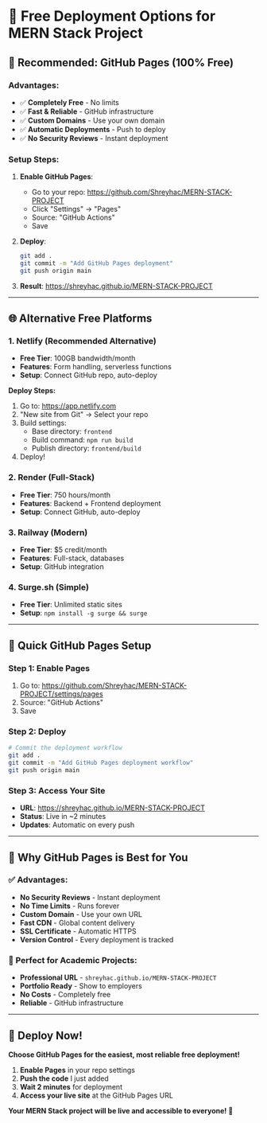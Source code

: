 # 🚀 Free Deployment Options for MERN Stack Project

## 🎯 **Recommended: GitHub Pages (100% Free)**

### **Advantages:**
- ✅ **Completely Free** - No limits
- ✅ **Fast & Reliable** - GitHub infrastructure
- ✅ **Custom Domains** - Use your own domain
- ✅ **Automatic Deployments** - Push to deploy
- ✅ **No Security Reviews** - Instant deployment

### **Setup Steps:**
1. **Enable GitHub Pages**:
   - Go to your repo: https://github.com/Shreyhac/MERN-STACK-PROJECT
   - Click "Settings" → "Pages"
   - Source: "GitHub Actions"
   - Save

2. **Deploy**:
   ```bash
   git add .
   git commit -m "Add GitHub Pages deployment"
   git push origin main
   ```

3. **Result**: https://shreyhac.github.io/MERN-STACK-PROJECT

---

## 🌐 **Alternative Free Platforms**

### **1. Netlify (Recommended Alternative)**
- **Free Tier**: 100GB bandwidth/month
- **Features**: Form handling, serverless functions
- **Setup**: Connect GitHub repo, auto-deploy

**Deploy Steps:**
1. Go to: https://app.netlify.com
2. "New site from Git" → Select your repo
3. Build settings:
   - Base directory: `frontend`
   - Build command: `npm run build`
   - Publish directory: `frontend/build`
4. Deploy!

### **2. Render (Full-Stack)**
- **Free Tier**: 750 hours/month
- **Features**: Backend + Frontend deployment
- **Setup**: Connect GitHub, auto-deploy

### **3. Railway (Modern)**
- **Free Tier**: $5 credit/month
- **Features**: Full-stack, databases
- **Setup**: GitHub integration

### **4. Surge.sh (Simple)**
- **Free Tier**: Unlimited static sites
- **Setup**: `npm install -g surge && surge`

---

## 🎯 **Quick GitHub Pages Setup**

### **Step 1: Enable Pages**
1. Go to: https://github.com/Shreyhac/MERN-STACK-PROJECT/settings/pages
2. Source: "GitHub Actions"
3. Save

### **Step 2: Deploy**
```bash
# Commit the deployment workflow
git add .
git commit -m "Add GitHub Pages deployment workflow"
git push origin main
```

### **Step 3: Access Your Site**
- **URL**: https://shreyhac.github.io/MERN-STACK-PROJECT
- **Status**: Live in ~2 minutes
- **Updates**: Automatic on every push

---

## 🎉 **Why GitHub Pages is Best for You**

### **✅ Advantages:**
- **No Security Reviews** - Instant deployment
- **No Time Limits** - Runs forever
- **Custom Domain** - Use your own URL
- **Fast CDN** - Global content delivery
- **SSL Certificate** - Automatic HTTPS
- **Version Control** - Every deployment is tracked

### **🎯 Perfect for Academic Projects:**
- **Professional URL** - `shreyhac.github.io/MERN-STACK-PROJECT`
- **Portfolio Ready** - Show to employers
- **No Costs** - Completely free
- **Reliable** - GitHub infrastructure

---

## 🚀 **Deploy Now!**

**Choose GitHub Pages for the easiest, most reliable free deployment!**

1. **Enable Pages** in your repo settings
2. **Push the code** I just added
3. **Wait 2 minutes** for deployment
4. **Access your live site** at the GitHub Pages URL

**Your MERN Stack project will be live and accessible to everyone! 🎉**
